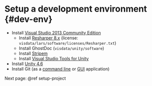 # Setup a development environment {#dev-env}

- Install [Visual Studio 2013 Community Edition](https://www.visualstudio.com/en-us/products/visual-studio-community-vs.aspx)
    - Install [Resharper 8.x](http://download.jetbrains.com/resharper/ReSharperSetup.8.2.3000.5176.msi) (license: `visdata/lars/software/licenses/Resharper.txt`)
    - Install GhostDoc (`visdata/unity/software`)
    - Install [Stripem](http://www.grebulon.com/software/Stripem2013.vsix)
    - Install [Visual Studio Tools for Unity](https://visualstudiogallery.msdn.microsoft.com/20b80b8c-659b-45ef-96c1-437828fe7cf2)
- Install [Unity 4.6](http://unity3d.com/get-unity/download?thank-you=update&download_nid=15572&os=Win)
- Install Git (as a [command line](https://github.com/bliker/cmder/releases/download/v1.1.4.1/cmder.zip) or [GUI](http://www.sourcetreeapp.com/) application)

Next page: @ref setup-project